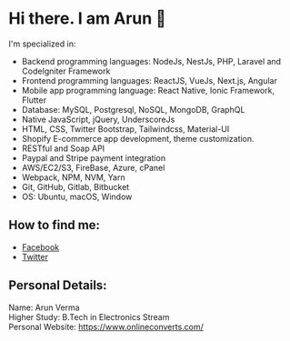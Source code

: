 # Hi there. I am Arun 👋


I'm specialized in:

- Backend programming languages: NodeJs, NestJs, PHP, Laravel and CodeIgniter Framework
- Frontend programming languages: ReactJS, VueJs, Next.js, Angular
- Mobile app programming language: React Native, Ionic Framework, Flutter
- Database: MySQL, Postgresql, NoSQL, MongoDB, GraphQL
- Native JavaScript, jQuery, UnderscoreJs
- HTML, CSS, Twitter Bootstrap, Tailwindcss, Material-UI
- Shopify E-commerce app development, theme customization.
- RESTful and Soap API
- Paypal and Stripe payment integration
- AWS/EC2/S3, FireBase, Azure, cPanel
- Webpack, NPM, NVM, Yarn
- Git, GitHub, Gitlab, Bitbucket
- OS: Ubuntu, macOS, Window

## How to find me: 

  - [Facebook](https://www.facebook.com/arundevops)
  - [Twitter](https://twitter.com/arundevops)

## Personal Details:

Name: Arun Verma<br>
Higher Study: B.Tech in Electronics Stream <br>
Personal Website: https://www.onlineconverts.com/<br>

